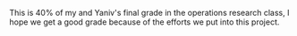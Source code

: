 This is 40% of my and Yaniv's final grade in the operations research class, I hope we get a good grade because of the efforts we put into this project.
